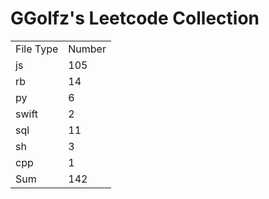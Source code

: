 # GGolfz's Leetcode Collection

<table><tr><td>File Type</td><td>Number</td></tr><tr><td>js</td><td>105</td></tr><tr><td>rb</td><td>14</td></tr><tr><td>py</td><td>6</td></tr><tr><td>swift</td><td>2</td></tr><tr><td>sql</td><td>11</td></tr><tr><td>sh</td><td>3</td></tr><tr><td>cpp</td><td>1</td></tr><tr><td>Sum</td><td>142</td></tr></table>